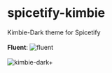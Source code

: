 # spicetify-kimbie
Kimbie-Dark theme for Spicetify 
<br>
<br>
<b>Fluent</b>:
![fluent](https://user-images.githubusercontent.com/65992262/135770099-41519d99-5009-4d96-b206-da8aa2f70443.png)
<br>
<br>
![kimbie-dark+](https://user-images.githubusercontent.com/65992262/135770167-5e1befad-d245-4a9c-9af3-61eca5b58f5f.png)
